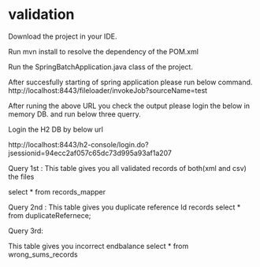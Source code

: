 # validation

Download the project in your IDE.

Run mvn install to resolve the dependency of the POM.xml

Run the SpringBatchApplication.java class of the project.

After succesfully starting of spring application please run below command. http://localhost:8443/fileloader/invokeJob?sourceName=test

After runing the above URL you check the output please login the below in memory DB.
and run below three querry.


Login the H2 DB by below url

http://localhost:8443/h2-console/login.do?jsessionid=94ecc2af057c65dc73d995a93af1a207

Query 1st : 
This table gives you all validated records of both(xml and csv) the files

select * from records_mapper

Query 2nd :
This table gives you duplicate reference Id records
 select * from duplicateRefernece;
 
Query 3rd:

This table gives you incorrect endbalance
select * from wrong_sums_records

